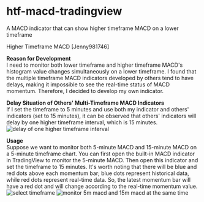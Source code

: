 # htf-macd-tradingview
A MACD indicator that can show higher timeframe MACD on a lower timeframe  

Higher Timeframe MACD [Jenny981746]

**Reason for Development**  
I need to monitor both lower timeframe and higher timeframe MACD's histogram value changes simultaneously on a lower timeframe. I found that the multiple timeframe MACD indicators developed by others tend to have delays, making it impossible to see the real-time status of MACD momentum. Therefore, I decided to develop my own indicator.

**Delay Situation of Others' Multi-Timeframe MACD Indicators**  
If I set the timeframe to 5 minutes and use both my indicator and others' indicators (set to 15 minutes), it can be observed that others' indicators will delay by one higher timeframe interval, which is 15 minutes. 
![delay of one higher timeframe interval](https://hackmd.io/_uploads/r1BOVaUjkx.png)

**Usage**  
Suppose we want to monitor both 5-minute MACD and 15-minute MACD on a 5-minute timeframe chart. You can first open the built-in MACD indicator in TradingView to monitor the 5-minute MACD. Then open this indicator and set the timeframe to 15 minutes. It's worth noting that there will be blue and red dots above each momentum bar; blue dots represent historical data, while red dots represent real-time data. So, the latest momentum bar will have a red dot and will change according to the real-time momentum value.
![select timeframe](https://hackmd.io/_uploads/ry3cV6Ioyl.png)
![monitor 5m macd and 15m macd at the same time](https://hackmd.io/_uploads/BklUi4pIjyl.png)






